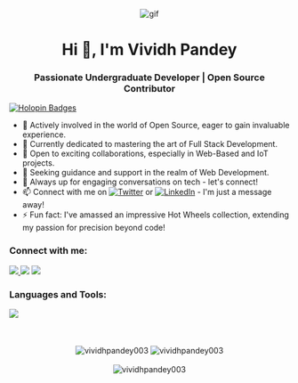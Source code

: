 <p align="center">
    <img src="https://github.com/VividhPandey003/VividhPandey003/assets/91251535/eb712f93-6fe4-4c84-8d05-8e22d29b9a18" alt="gif">
</p>

<h1 align="center">Hi 👋, I'm Vividh Pandey</h1>
<h3 align="center">Passionate Undergraduate Developer | Open Source Contributor</h3>

[![Holopin Badges](https://holopin.me/vividh003)](https://holopin.io/@vividh003)

- 🔭 Actively involved in the world of Open Source, eager to gain invaluable experience.
- 🌱 Currently dedicated to mastering the art of Full Stack Development.
- 👯 Open to exciting collaborations, especially in Web-Based and IoT projects.
- 🤝 Seeking guidance and support in the realm of Web Development.
- 💬 Always up for engaging conversations on tech - let's connect!
- 📫 Connect with me on <a href="https://twitter.com/vividh_pandey" target="_blank">![Twitter](https://img.shields.io/badge/Twitter-%231DA1F2.svg?style=flat&logo=Twitter&logoColor=white)</a> or <a href="https://www.linkedin.com/in/vividhpandey/" target="_blank">![LinkedIn](https://img.shields.io/badge/LinkedIn-%230077B5.svg?style=flat&logo=LinkedIn&logoColor=white)</a> - I'm just a message away!
- ⚡ Fun fact: I've amassed an impressive Hot Wheels collection, extending my passion for precision beyond code!

<h3 align="left">Connect with me:</h3>
<p align="left">
<a href="https://twitter.com/vividh_pandey" target="blank"><img src="https://skillicons.dev/icons?i=twitter" />
<a href="https://www.linkedin.com/in/vividhpandey/" target="blank"><img src="https://skillicons.dev/icons?i=linkedin" /></a>
<a href="https://instagram.com/vividh_13" target="blank"><img src="https://skillicons.dev/icons?i=instagram" /></a>
</p>

 <h3 align="left">Languages and Tools:</h3>
<p align="left">
  <a href="https://skillicons.dev">
    <img src="https://skillicons.dev/icons?i=c,cpp,js,java,py,arduino,appwrite,ae,bash,bootstrap,cs,css,d3,figma,firebase,gatsby,gcp,git,html,jest,jquery,latex,linux,md,nodejs,opencv,ps,php,pr,raspberrypi,react,tailwind,vim,github&perline=17" />
  </a>
</p>

<br>
 <br>
<div align="center">
  <img align="center" src="https://github-readme-stats.vercel.app/api?username=vividhpandey003&theme=radical&hide_rank=true&show_icons=true&include_all_commits=true" alt="vividhpandey003" />
  <img align="center" src="https://github-readme-stats.vercel.app/api/top-langs?username=vividhpandey003&show_icons=true&locale=en&layout=compact&theme=radical" alt="vividhpandey003" />
<br>
 <br>
 <img align="center" src="https://github-readme-stats.vercel.app/api/wakatime?username=vividhpandey003&theme=radical" alt="vividhpandey003" />
 
</div>
